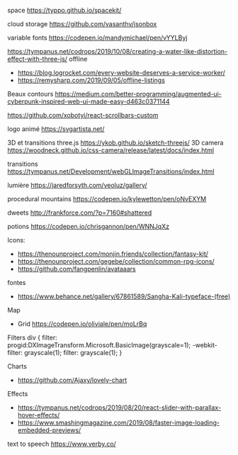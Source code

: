 
space https://typpo.github.io/spacekit/

cloud storage https://github.com/vasanthv/jsonbox

variable fonts https://codepen.io/mandymichael/pen/vYYLByj

https://tympanus.net/codrops/2019/10/08/creating-a-water-like-distortion-effect-with-three-js/
offline
* https://blog.logrocket.com/every-website-deserves-a-service-worker/
* https://remysharp.com/2019/09/05/offline-listings

Beaux contours https://medium.com/better-programming/augmented-ui-cyberpunk-inspired-web-ui-made-easy-d463c0371144

https://github.com/xobotyi/react-scrollbars-custom

logo animé https://svgartista.net/

3D et transitions three.js https://ykob.github.io/sketch-threejs/
3D camera https://woodneck.github.io/css-camera/release/latest/docs/index.html

transitions https://tympanus.net/Development/webGLImageTransitions/index.html

lumière https://jaredforsyth.com/veoluz/gallery/

procedural mountains https://codepen.io/kylewetton/pen/oNvEXYM

dweets http://frankforce.com/?p=7160#shattered

potions https://codepen.io/chrisgannon/pen/WNNJqXz

Icons:
- https://thenounproject.com/monjin.friends/collection/fantasy-kit/
- https://thenounproject.com/gegebe/collection/common-rpg-icons/
- https://github.com/fangpenlin/avataaars

fontes
- https://www.behance.net/gallery/67861589/Sangha-Kali-typeface-(free)


Map
- Grid https://codepen.io/oliviale/pen/moLrBq


Filters
div {
    filter: progid:DXImageTransform.Microsoft.BasicImage(grayscale=1);
    -webkit-filter: grayscale(1);
    filter: grayscale(1);
}

Charts
- https://github.com/Ajaxy/lovely-chart

Effects
- https://tympanus.net/codrops/2019/08/20/react-slider-with-parallax-hover-effects/
- https://www.smashingmagazine.com/2019/08/faster-image-loading-embedded-previews/

text to speech https://www.verby.co/
